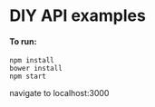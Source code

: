 # DIY API examples

#### To run:
```
npm install
bower install
npm start
```

navigate to localhost:3000
